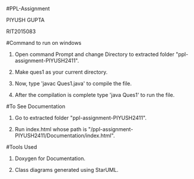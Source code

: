 #PPL-Assignment

PIYUSH GUPTA 

RIT2015083


#Command to run on windows

1. Open command Prompt and change Directory to extracted folder "ppl-assignment-PIYUSH2411".

2. Make ques1 as your current directory. 

3. Now, type 'javac Ques1.java' to compile the file.

4. After the compilation is complete type 'java Ques1' to run the file.

#To See Documentation

1. Go to extracted folder "ppl-assignment-PIYUSH2411".

2. Run index.html whose path is "/ppl-assignment-PIYUSH2411/Documentation/index.html".

#Tools Used

1. Doxygen for Documentation.

2. Class diagrams generated using StarUML.
